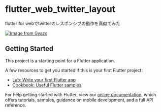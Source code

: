 # flutter_web_twitter_layout

flutter for webでtwitterのレスポンシブの動作を真似てみた

[![Image from Gyazo](https://i.gyazo.com/52bfe8a325dcf457fce3a9cec52700cc.png)](https://gyazo.com/52bfe8a325dcf457fce3a9cec52700cc)

## Getting Started

This project is a starting point for a Flutter application.

A few resources to get you started if this is your first Flutter project:

- [Lab: Write your first Flutter app](https://flutter.dev/docs/get-started/codelab)
- [Cookbook: Useful Flutter samples](https://flutter.dev/docs/cookbook)

For help getting started with Flutter, view our
[online documentation](https://flutter.dev/docs), which offers tutorials,
samples, guidance on mobile development, and a full API reference.
